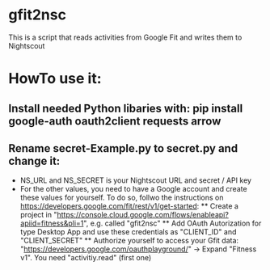 # gfit2nsc
This is a script that reads activities from Google Fit and writes them to Nightscout

# HowTo use it:
## Install needed Python libaries with: pip install google-auth oauth2client requests arrow
## Rename secret-Example.py to secret.py and change it:
* NS_URL and NS_SECRET is your Nightscout URL and secret / API key
* For the other values, you need to have a Google account and create these values for yourself. To do so, follwo the instructions on https://developers.google.com/fit/rest/v1/get-started:
** Create a project in "https://console.cloud.google.com/flows/enableapi?apiid=fitness&pli=1", e.g. called "gfit2nsc"
** Add OAuth Autorization for type Desktop App and use these credentials as "CLIENT_ID" and "CLIENT_SECRET"
** Authorize yourself to access your Gfit data: "https://developers.google.com/oauthplayground/" -> Expand "Fitness v1". You need "activitiy.read" (first one)
